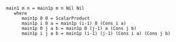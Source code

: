     main1 m n = main1p m n Nil Nil
       where
          main1p 0 0 = ScalarProduct
          main1p i 0 a = main1p (i-1) 0 (Cons i a)
          main1p 0 j a b = main1p 0 (j-1) a (Cons j b)
          main1p i j a b = main1p (i-1) (j-1) (Cons i a) (Cons j b)